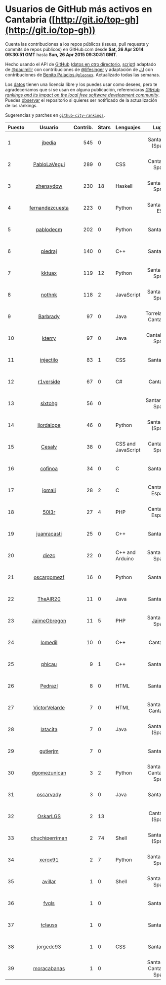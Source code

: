 # Usuarios de GitHub más activos en Cantabria ([http://git.io/top-gh](http://git.io/top-gh))



  Cuenta las contribuciones a los repos públicos (issues, pull requests y commits de repos públicos) en GitHub.com desde  **Sat, 26 Apr 2014 09:30:51 GMT** hasta **Sun, 26 Apr 2015 09:30:51 GMT**.

  Hecho usando el API de [GitHub](http://github.com) ([datos en otro directorio](https://github.com/JJ/top-github-users-data/tree/master/data), [script](https://github.com/JJ/top-github-users)) adaptado de [@paulmillr](https://github.com/paulmillr) con contribuciones de [@lifesinger](https://github.com/lifesinger) y adaptación de [JJ](http://jj.github.io) con contribuciones de [Benito Palacios `@pleonex`](http://github.com/pleonex). Actualizado todas las semanas.

  Los [datos](https://github.com/JJ/top-github-users-data/tree/master/data) tienen una licencia libre y los puedes usar como desees, pero te agradeceríamos que si se usan en alguna publicación, referenciaras [*GitHub rankings and its impact on the local free software development community*](https://thewinnower.com/papers/github-rankings-and-its-impact-on-the-local-free-software-development-community). Puedes [observar](https://github.com/JJ/top-github-users-data/subscription) el repositorio si quieres ser notificado de la actualización de los ránkings. 

  Sugerencias y parches en [`github-city-rankings`](http://github.com/JJ/github-city-rankings). 


| Puesto   |  Usuario  |Contrib.| Stars | Lenguajes   |      Lugar      |  Avatar  |
|----------|:---------:|-------:|-------|-------------|:---------------:|----------|
| 1 | [jbedia](https://github.com/jbedia) | 545 | 0 |  | Santander (Spain) | <img src='https://avatars0.githubusercontent.com/u/5796721?v=3&s=64' width='64' height='64' title='Joaquin Bedia'> |
| 2 | [PabloLaVegui](https://github.com/PabloLaVegui) | 289 | 0 | CSS | Cantabria. Spain | <img src='https://avatars2.githubusercontent.com/u/6793092?v=3&s=64' width='64' height='64' title='Pablo LaVegui'> |
| 3 | [zhensydow](https://github.com/zhensydow) | 230 | 18 | Haskell | Santander, Spain | <img src='https://avatars2.githubusercontent.com/u/777247?v=3&s=64' width='64' height='64' title='Luis Cabellos'> |
| 4 | [fernandezcuesta](https://github.com/fernandezcuesta) | 223 | 0 | Python | Santander, ES | <img src='https://avatars3.githubusercontent.com/u/7312236?v=3&s=64' width='64' height='64' title='J.M. Fernández'> |
| 5 | [pablodecm](https://github.com/pablodecm) | 202 | 0 | Python | Santander | <img src='https://avatars3.githubusercontent.com/u/6707437?v=3&s=64' width='64' height='64' title='Pablo de Castro'> |
| 6 | [piedraj](https://github.com/piedraj) | 140 | 0 | C++ | Santander | <img src='https://avatars0.githubusercontent.com/u/2972752?v=3&s=64' width='64' height='64' title='Jónatan Piedra'> |
| 7 | [kktuax](https://github.com/kktuax) | 119 | 12 | Python | Santander, Spain | <img src='https://avatars0.githubusercontent.com/u/3185625?v=3&s=64' width='64' height='64' title='Max Tuni'> |
| 8 | [nothnk](https://github.com/nothnk) | 118 | 2 | JavaScript | Santander, Spain | <img src='https://avatars3.githubusercontent.com/u/123532?v=3&s=64' width='64' height='64' title='Queli Coto'> |
| 9 | [Barbrady](https://github.com/Barbrady) | 97 | 0 | Java | Torrelavega, Cantabria. | <img src='https://avatars2.githubusercontent.com/u/6436548?v=3&s=64' width='64' height='64' title='Oficial Barbrady'> |
| 10 | [kterry](https://github.com/kterry) | 97 | 0 | Java | Cantabria - Spain | <img src='https://avatars2.githubusercontent.com/u/2855246?v=3&s=64' width='64' height='64' title='Karem Terry'> |
| 11 | [injectilo](https://github.com/injectilo) | 83 | 1 | CSS | Santander | <img src='https://avatars2.githubusercontent.com/u/8612274?v=3&s=64' width='64' height='64' title=''> |
| 12 | [r1verside](https://github.com/r1verside) | 67 | 0 | C# | Cantabria | <img src='https://avatars3.githubusercontent.com/u/1010516?v=3&s=64' width='64' height='64' title='Pablo Recalde'> |
| 13 | [sixtohg](https://github.com/sixtohg) | 56 | 0 |  | Santander - Spain | <img src='https://avatars0.githubusercontent.com/u/5803020?v=3&s=64' width='64' height='64' title='Sixto Herrera García'> |
| 14 | [jjordalope](https://github.com/jjordalope) | 46 | 0 | Python | Santander, (Spain) | <img src='https://avatars2.githubusercontent.com/u/10156881?v=3&s=64' width='64' height='64' title='Juan Jordá Lope'> |
| 15 | [Cesalv](https://github.com/Cesalv) | 38 | 0 | CSS and JavaScript | Cantabria, Spain | <img src='https://avatars2.githubusercontent.com/u/5307783?v=3&s=64' width='64' height='64' title='Cesar Alvarez'> |
| 16 | [cofinoa](https://github.com/cofinoa) | 34 | 0 | C | Santander | <img src='https://avatars2.githubusercontent.com/u/5098603?v=3&s=64' width='64' height='64' title='Antonio S. Cofiño'> |
| 17 | [jomali](https://github.com/jomali) | 28 | 2 | C | Cantabria, España | <img src='https://avatars0.githubusercontent.com/u/1397370?v=3&s=64' width='64' height='64' title='J. Francisco Martín'> |
| 18 | [50l3r](https://github.com/50l3r) | 27 | 4 | PHP | Cantabria, España | <img src='https://avatars2.githubusercontent.com/u/5095592?v=3&s=64' width='64' height='64' title='50l3r'> |
| 19 | [juanracasti](https://github.com/juanracasti) | 25 | 0 | C++ | Santander | <img src='https://avatars3.githubusercontent.com/u/5699119?v=3&s=64' width='64' height='64' title='Juanra Castiñeiras'> |
| 20 | [diezc](https://github.com/diezc) | 22 | 0 | C++ and Arduino | Santander, Spain | <img src='https://avatars0.githubusercontent.com/u/6967057?v=3&s=64' width='64' height='64' title='Cesar Martin'> |
| 21 | [oscargomezf](https://github.com/oscargomezf) | 16 | 0 | Python | Santander | <img src='https://avatars3.githubusercontent.com/u/7547140?v=3&s=64' width='64' height='64' title='Óscar Gómez Fuente'> |
| 22 | [TheAIR20](https://github.com/TheAIR20) | 11 | 0 | Java | Santander | <img src='https://avatars3.githubusercontent.com/u/9653892?v=3&s=64' width='64' height='64' title='Alvaro'> |
| 23 | [JaimeObregon](https://github.com/JaimeObregon) | 11 | 5 | PHP | Santander, Spain | <img src='https://avatars2.githubusercontent.com/u/417226?v=3&s=64' width='64' height='64' title='Jaime Gómez Obregón'> |
| 24 | [lomedil](https://github.com/lomedil) | 10 | 0 | C++ | Cantabria | <img src='https://avatars0.githubusercontent.com/u/2103611?v=3&s=64' width='64' height='64' title='Jairo Sansegundo'> |
| 25 | [phicau](https://github.com/phicau) | 9 | 1 | C++ | Santander | <img src='https://avatars3.githubusercontent.com/u/8100593?v=3&s=64' width='64' height='64' title='Pablo Higuera'> |
| 26 | [Pedrazl](https://github.com/Pedrazl) | 8 | 0 | HTML | Santander | <img src='https://avatars2.githubusercontent.com/u/10074431?v=3&s=64' width='64' height='64' title='Luis'> |
| 27 | [VictorVelarde](https://github.com/VictorVelarde) | 7 | 0 | HTML | Santander, Cantabria | <img src='https://avatars3.githubusercontent.com/u/458196?v=3&s=64' width='64' height='64' title='Víctor Velarde'> |
| 28 | [latacita](https://github.com/latacita) | 7 | 0 | Java | Santander (Spain) | <img src='https://avatars2.githubusercontent.com/u/4329371?v=3&s=64' width='64' height='64' title='Pablo Sánchez'> |
| 29 | [gutierjm](https://github.com/gutierjm) | 7 | 0 |  | Santander | <img src='https://avatars1.githubusercontent.com/u/5774620?v=3&s=64' width='64' height='64' title='Jose M. Gutierrez'> |
| 30 | [dgomezunican](https://github.com/dgomezunican) | 3 | 2 | Python | Santander, Cantabria, Spain | <img src='https://avatars3.githubusercontent.com/u/1568677?v=3&s=64' width='64' height='64' title='David Gómez Fernández'> |
| 31 | [oscarvady](https://github.com/oscarvady) | 3 | 0 | Java | Santander | <img src='https://avatars0.githubusercontent.com/u/4169970?v=3&s=64' width='64' height='64' title='Oscar'> |
| 32 | [OskarLGS](https://github.com/OskarLGS) | 2 | 13 |  | Cantabria (Spain) | <img src='https://avatars3.githubusercontent.com/u/561445?v=3&s=64' width='64' height='64' title='Oskar'> |
| 33 | [chuchiperriman](https://github.com/chuchiperriman) | 2 | 74 | Shell | Santander (Spain) | <img src='https://avatars1.githubusercontent.com/u/36635?v=3&s=64' width='64' height='64' title='Jesús Barbero Rodríguez'> |
| 34 | [xerox91](https://github.com/xerox91) | 2 | 7 | Python | Santander, Spain | <img src='https://avatars3.githubusercontent.com/u/76421?v=3&s=400' width='64' height='64' title='Sergio Salomón'> |
| 35 | [avillar](https://github.com/avillar) | 1 | 0 | Shell | Santander, Spain | <img src='https://avatars3.githubusercontent.com/u/3385355?v=3&s=64' width='64' height='64' title='Alejandro Villar'> |
| 36 | [fvgls](https://github.com/fvgls) | 1 | 0 |  | Santander | <img src='https://avatars1.githubusercontent.com/u/5133370?v=3&s=64' width='64' height='64' title='Fran'> |
| 37 | [tclauss](https://github.com/tclauss) | 1 | 0 |  | Santander | <img src='https://avatars0.githubusercontent.com/u/3531048?v=3&s=64' width='64' height='64' title='Claudiu Tanasescu'> |
| 38 | [jorgedc93](https://github.com/jorgedc93) | 1 | 0 | CSS | Santander | <img src='https://avatars1.githubusercontent.com/u/6524973?v=3&s=64' width='64' height='64' title='Jorge Dominguez'> |
| 39 | [moracabanas](https://github.com/moracabanas) | 1 | 0 |  | Santander, Cantabria, Spain | <img src='https://avatars3.githubusercontent.com/u/4382333?v=3&s=64' width='64' height='64' title='Alberto Mora'> |
